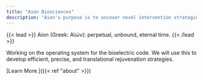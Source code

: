```yaml
---
title: "Aion Biosciences"
description: "Aion's purpose is to uncover novel intervention strategies targeting aging."
---
```




{{< lead >}}
Aion (Greek: Αἰών): perpetual, unbound, eternal time. 
{{< /lead >}}

Working on the operating system for the bioelectric code. We will use this to develop efficient, precise, and translational rejuvenation strategies. 

[Learn More.]({{< ref "about" >}})


